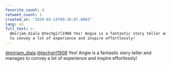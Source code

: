 ```yaml
---
favorite_count: 4
retweet_count: 1
created_at: "2019-02-14T09:36:07.000Z"
lang: en
full_text: >-
  @mirjam_diala @techgirl1908 Yes! Angie is a fantastic story teller and manages
  to convey a lot of experience and inspire effortlessly!
---
```


[@mirjam_diala](https://twitter.com/mirjam_diala)
[@techgirl1908](https://twitter.com/techgirl1908) Yes! Angie is a fantastic
story teller and manages to convey a lot of experience and inspire effortlessly!
